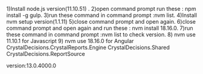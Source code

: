 1)Install  node.js version(11.10.51) .
2)open command prompt run these : npm install -g gulp.
3)run these command in command prompt :nvm list.
4)Install  nvm setup version(1.1.11)
5)close command prompt and open again.
6)close command prompt and open again and run these : nvm install 18.16.0.
7)run these command in command prompt :nvm list to check version.
8) nvm use 11.10.1  for Javascript
9) nvm use 18.16.0 for Angular
CrystalDecisions.CrystalReports.Engine
CrystalDecisions.Shared
CrystalDecisions.ReportSource
 
version:13.0.4000.0
 
